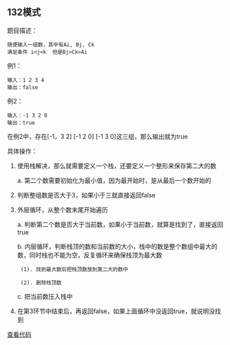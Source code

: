 ## 132模式

题目描述：

    随便输入一组数，其中有Ai, Bj, Ck
    满足条件 i<j<k  但是Bj>Ck>Ai

例1：
```
输入：1 2 3 4
输出：false
```

例2：
```
输入：-1 3 2 0
输出：true
```
在例2中，存在[-1，3 2] [-1 2 0] [-1 3 0]这三组，那么输出就为true

具体操作：

1. 使用栈解决，那么就需要定义一个栈，还要定义一个整形来保存第二大的数

    a. 第二个数需要初始化为最小值，因为最开始时，是从最后一个数开始的

2. 判断整组数是否大于3，如果小于三就直接返回false

3. 外层循环，从整个数末尾开始遍历

    a. 判断第二个数是否大于当前数，如果小于当前数，就算是找到了，直接返回true

    b. 内层循环，判断栈顶的数和当前数的大小，栈中的数是整个数组中最大的数，同时栈也不能为空，反复循环来确保栈顶为最大数

        (1). 找到最大数后把栈顶数放到第二大的数中

        (2). 删除栈顶数

    c. 把当前数压入栈中

4. 在第3环节中结束后，再返回false，如果上面循环中没返回true，就说明没找到

[查看代码]()
